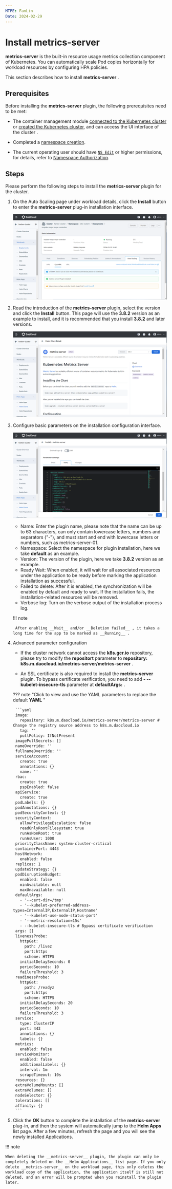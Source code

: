 ```yaml
---
MTPE: FanLin
Date: 2024-02-29
---
```


# Install metrics-server

 __metrics-server__ is the built-in resource usage metrics collection component of Kubernetes.
You can automatically scale Pod copies horizontally for workload resources by configuring HPA policies.

This section describes how to install __metrics-server__ .

## Prerequisites

Before installing the __metrics-server__ plugin, the following prerequisites need to be met:

- The container management module [connected to the Kubernetes cluster](../clusters/integrate-cluster.md) or [created the Kubernetes cluster](../clusters/create-cluster.md), and can access the UI interface of the cluster .

- Completed a [namespace creation](../namespaces/createns.md).

- The current operating user should have [`NS Edit`](../permissions/permission-brief.md#ns-edit) or higher permissions, for details, refer to [Namespace Authorization](../namespaces/createns.md).

## Steps

Please perform the following steps to install the __metrics-server__ plugin for the cluster.

1. On the Auto Scaling page under workload details, click the __Install__ button to enter the __metrics-server__ plug-in installation interface.

    ![metrics-server](../images/createScale04.png)

2. Read the introduction of the __metrics-server__ plugin, select the version and click the __Install__ button. This page will use the __3.8.2__ version as an example to install, and it is recommended that you install __3.8.2__ and later versions.

    ![Install](../images/createScale05.png)

3. Configure basic parameters on the installation configuration interface.

    ![Config](../images/createScale06.png)

    - Name: Enter the plugin name, please note that the name can be up to 63 characters, can only contain lowercase letters, numbers and separators ("-"), and must start and end with lowercase letters or numbers, such as metrics-server-01.
    - Namespace: Select the namespace for plugin installation, here we take __default__ as an example.
    - Version: The version of the plugin, here we take __3.8.2__ version as an example.
    - Ready Wait: When enabled, it will wait for all associated resources under the application to be ready before marking the application installation as successful.
    - Failed to delete: After it is enabled, the synchronization will be enabled by default and ready to wait. If the installation fails, the installation-related resources will be removed.
    - Verbose log: Turn on the verbose output of the installation process log.

    !!! note

        After enabling __Wait__ and/or __Deletion failed__ , it takes a long time for the app to be marked as __Running__ .

4. Advanced parameter configuration

    - If the cluster network cannot access the __k8s.gcr.io__ repository, please try to modify the __repositort__ parameter to __repository: k8s.m.daocloud.io/metrics-server/metrics-server__ .

    - An SSL certificate is also required to install the __metrics-server__ plugin. To bypass certificate verification, you need to add __- --kubelet-insecure-tls__ parameter at __defaultArgs:__ .

    ??? note "Click to view and use the YAML parameters to replace the default __YAML__ "

        ```yaml
        image:
          repository: k8s.m.daocloud.io/metrics-server/metrics-server # Change the registry source address to k8s.m.daocloud.io
          tag: ''
          pullPolicy: IfNotPresent
        imagePullSecrets: []
        nameOverride: ''
        fullnameOverride: ''
        serviceAccount:
          create: true
          annotations: {}
          name: ''
        rbac:
          create: true
          pspEnabled: false
        apiService:
          create: true
        podLabels: {}
        podAnnotations: {}
        podSecurityContext: {}
        securityContext:
          allowPrivilegeEscalation: false
          readOnlyRootFilesystem: true
          runAsNonRoot: true
          runAsUser: 1000
        priorityClassName: system-cluster-critical
        containerPort: 4443
        hostNetwork:
          enabled: false
        replicas: 1
        updateStrategy: {}
        podDisruptionBudget:
          enabled: false
          minAvailable: null
          maxUnavailable: null
        defaultArgs:
          - '--cert-dir=/tmp'
          - '--kubelet-preferred-address-types=InternalIP,ExternalIP,Hostname'
          - '--kubelet-use-node-status-port'
          - '--metric-resolution=15s'
          - --kubelet-insecure-tls # Bypass certificate verification
        args: []
        livenessProbe:
          httpGet:
            path: /livez
            port:https
            scheme: HTTPS
          initialDelaySeconds: 0
          periodSeconds: 10
          failureThreshold: 3
        readinessProbe:
          httpGet:
            path: /readyz
            port:https
            scheme: HTTPS
          initialDelaySeconds: 20
          periodSeconds: 10
          failureThreshold: 3
        service:
          type: ClusterIP
          port: 443
          annotations: {}
          labels: {}
        metrics:
          enabled: false
        serviceMonitor:
          enabled: false
          additionalLabels: {}
          interval: 1m
          scrapeTimeout: 10s
        resources: {}
        extraVolumeMounts: []
        extraVolumes: []
        nodeSelector: {}
        tolerations: []
        affinity: {}
        ```

5. Click the __OK__ button to complete the installation of the __metrics-server__ plug-in, and then the system will automatically jump to the __Helm Apps__ list page. After a few minutes, refresh the page and you will see the newly installed Applications.

!!! note

    When deleting the __metrics-server__ plugin, the plugin can only be completely deleted on the __Helm Applications__ list page. If you only delete __metrics-server__ on the workload page, this only deletes the workload copy of the application, the application itself is still not deleted, and an error will be prompted when you reinstall the plugin later.